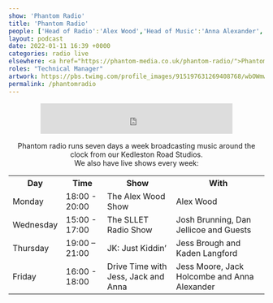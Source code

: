 ```yaml
---
show: 'Phantom Radio'
title: 'Phantom Radio'
people: ['Head of Radio':'Alex Wood','Head of Music':'Anna Alexander','Technical Manager':'Josh Brunning','Assistant Technical Manager':["Lux O'Neill-Manning"]]
layout: podcast
date: 2022-01-11 16:39 +0000
categories: radio live
elsewhere: <a href="https://phantom-media.co.uk/phantom-radio/">Phantom Media</a>
roles: "Technical Manager"
artwork: https://pbs.twimg.com/profile_images/915197631269408768/wbOWmwcI_400x400.jpg
permalink: /phantomradio
---
```


<div style="text-align: center; margin: 15px 0; padding: 0"><iframe style="width: 75%; height: 60px; border: 0;" src="https://player.shoutca.st/?username=phantommedia"></iframe></div>

<p style="text-align: center;">Phantom radio runs seven days a week broadcasting music around the clock from our Kedleston Road Studios.<br/>We also have live shows every week:</p>

<table>
    <tr>
        <th>Day</th>
        <th>Time</th>
        <th>Show</th>
        <th>With</th>
    </tr>
    <tr>
        <td>Monday</td>
        <td>18:00 - 20:00</td>
        <td>The Alex Wood Show</td>
        <td>Alex Wood</td>
    </tr>
    <tr>
        <td>Wednesday</td>
        <td>15:00 - 17:00</td>
        <td>The SLLET Radio Show</td>
        <td>Josh Brunning, Dan Jellicoe and Guests</td>
    </tr>
    <tr>
        <td>Thursday</td>
        <td>19:00 – 21:00</td>
        <td>JK: Just Kiddin’</td>
        <td>Jess Brough and Kaden Langford</td>
    </tr>
    <tr>
        <td>Friday</td>
        <td>16:00 - 18:00</td>
        <td>Drive Time with Jess, Jack and Anna</td>
        <td>Jess Moore, Jack Holcombe and Anna Alexander</td>
    </tr>
</table>
<!--<script>
function sleep(milliseconds) {
  const date = Date.now();
  let currentDate = null;
  do {
    currentDate = Date.now();
  } while (currentDate - date < milliseconds);
}
var getJSON = function(url) {
  return new Promise(function(resolve, reject) {
    var xhr = new XMLHttpRequest();
    xhr.open('get', url, true);
    xhr.responseType = 'json';
    xhr.onload = function() {
      var status = xhr.status;
      if (status == 200) {
        resolve(xhr.response);
      } else {
        reject(status);
      }
    };
    xhr.send();
  });
};
var updateData = function(url) {
    sleep(2000);
    getJSON(url).then(function(data) {
        //alert('Your Json result is:  ' + data.icestats.source.listeners); //you can comment this, i used it to debug
        result.innerText = "Current Listeners: " + data.icestats.source.listeners; //display the result in an HTML element
        console.log(data.icestats.source.listeners)
    }, function(status) { //error detection....
    console.log('Something went wrong.');
    });
}
updateData("https://phantommedia.radioca.st/status-json.xsl")
</script>
<div style="display:flex;justify-content:space-evenly;align-items:center"><div id="result" style="text-align:center; "></div><div><button onclick='updateData("https://phantommedia.radioca.st/status-json.xsl")'>Update</button></div></div>-->
